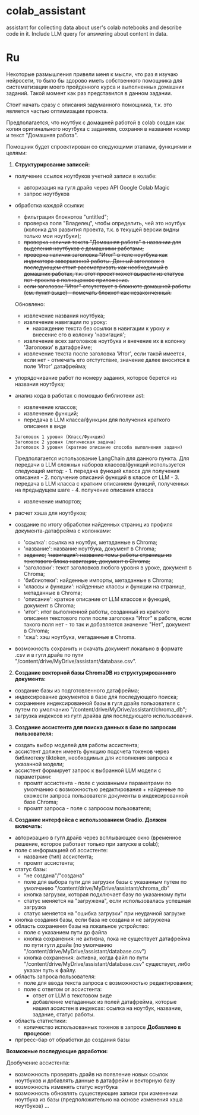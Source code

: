 # colab_assistant
assistant for collecting data about user's colab notebooks and describe code in it. Include LLM query for answering about content in data.

# Ru
Некоторые размышления привели меня к мысли, что раз я изучаю нейросети, то было бы здорово иметь собственного помощника для систематизации моего пройденного курса и выполненных домашних заданий. Такой момент как раз представился в данном задании.

Стоит начать сразу с описания задуманного помощника, т.к. это является частью оптимизации проекта.

Предполагается, что ноутбук с домашней работой в colab создан как копия оригинального ноутбука с заданием, сохраняя в названии номер и текст "Домашняя работа".

Помощник будет спроектирован со следующими этапами, функциями и целями:

1) **Структурирование записей:**
- получение ссылок ноутбуков учетной записи в колабе:
    - авторизация на гугл драйв через API Google Colab Magic
    - запрос ноутбуков
- обработка каждой ссылки:
    - фильтрация блокнотов "untitled";
    - проверка поля "Владелец", чтобы определить, чей это ноутбук (колонка для развития проекта, т.к. в текущей версии видны только мои ноутбуки);
    - ~~проверка наличия текста "Домашняя работа" в названии  для выделения ноутбуков с домашними работами;~~
    - ~~проверка наличия заголовка "Итог" в теле ноутбука как индикатора завершенной работы. Данный заголовок в последующем стоит рассматривать как необходимый в домашних работах, т.к. этот проект может вырасти из статуса пет-проекта в полноценное приложение.~~
    - ~~если заголовок "Итог" отсутствует в блокноте домашней работы (см. пункт выше) - помечать блокнот как незаконченный.~~
    
    Обновлено:    
    - извлечение названия ноутбука;
    - извлечение навигации по уроку:
        - нахождение текста без ссылки в навигации к уроку и внесение его в колонку 'навигация';
    - извлечение всех заголовков ноутбука и внечение их в колонку 'Заголовки' в датафрейме;
    - извлечение текста после заголовка 'Итог', если такой имеется, если нет - отмечать его отстутствие, значение далее вносится в поле 'Итог' датафрейма;
   
- упорядочивание работ по номеру задания, которое берется из названия ноутбука;
- анализ кода в работах с помощью библиотеки ast:
    - извлечение классов;
    - извлечение функций;
    - передача в LLM класса/функции для получения краткого описания в виде
    ```
    Заголовок 1 уровня (Класс/Функция)
    Заголовок 2 уровня (логическая задача)
    Заголовок 3 уровня (краткое описание способа выполнения задачи)
    ```
     Предполагается использование LangChain для данного пункта.
     Для передачи в LLM сложных наборов классов/функций используется следующий метод:
        - 1. передача функций класса для получения описания
        - 2. получение описаний функций в классе от LLM
        - 3. передача в LLM класса с кратким описанием функций, полученных на предыдущем шаге
        - 4. получение описания класса
    - извлечение импортов;

- расчет хэша для ноутбуков;
- создание по итогу обработки найденных страниц из профиля документа-датафрейма с колонками:
    - 'ссылка': ссылка на ноутбук, метаданные в Chroma;
    - 'название': название ноутбука, документ в Chroma;
    - ~~задание;~~ ~~'навигация': название темы работы страницы из текстового блока навигации, документ в Chroma;~~
    - 'заголовки': текст заголовков любого уровня в уроке, документ в Chroma;
    - 'библиотеки': найденные импорты, метаданные в Chroma;
    - 'классы и функции': найденные классы и функции на странице, метаданные в Chroma;
    - 'описание': краткое описание от LLM классов и функций, документ в Chroma;
    - 'итог': итог выполненной работы, созданный из краткого описания текстового поля после заголовка "Итог" в работе, если такого поля нет - то так и добавляется значение "Нет", документ в Chroma;
    - 'хэш': хэш ноутбука, метаданные в Chroma.
- возможность сохранить и скачать документ локально в формате .csv и в гугл драйв по пути "/content/drive/MyDrive/assistant/database.csv".

2) **Создание векторной базы ChromaDB из структурированного документа:**
- создание базы из подготовленного датафрейма;
- индексирование документов в базе для последующего поиска;
- сохранение индексированной базы в гугл драйв пользователя с путем по умолчанию "/content/drive/MyDrive/assistant/chroma_db";
- загрузка индексов из гугл драйва для последующего использования.

3) **Создание ассистента для поиска данных в базе по запросам пользователя:**
- создать выбор моделей для работы ассистента;
- ассистент должен имееть функцию подсчета токенов через библиотеку tiktoken, необходимых для исполнения запроса к указанной модели;
- ассистент формирует запрос к выбранной LLM модели с параметрами:
    - промпт ассистента - поле с указанными параметрами по умолчанию с возможностью редактирования + найденные по схожести запроса пользователя документы в индексированной базе Chroma;
    - промпт запроса - поле с запросом пользователя;

4) **Создание интерфейса с использованием Gradio. Должен включать:**
- авторизацию в гугл драйв через всплывающее окно (временное решение, которое работает только при запуске в colab);
- поле с информацией об ассистенте:
    - название (тип) ассистента;
    - промпт ассистента;
- статус базы:
    - "не создана"/"создана"
    - поле для выбора пути для загрузки базы с указанным путем по умолчанию "/content/drive/MyDrive/assistant/chroma_db"
    - кнопка загрузки, которая подключает базу по указанному пути
    - статус меняется на "загружена", если использовалась успешная загрузка
    - статус меняется на "ошибка загрузки" при неудачной загрузке
- кнопка создания базы, если база не создана и не загружена
- область сохранения базы на локальное устройство:
    - поле с указанием пути до файла
    - кнопка сохранения: не активна, пока не существует датафрейма по пути гугл драйв (по умолчанию "/content/drive/MyDrive/assistant/database.csv")
    - кнопка сохранения: активна, когда файл по пути "/content/drive/MyDrive/assistant/database.csv" существует, либо указан путь к файлу.
- область запроса пользователя:
    - поле для ввода текста запроса с возможностью редактирования;
    - поле с ответом от ассистента:
        - ответ от LLM в текстовом виде
        - добавление метаданных из полей датафрейма, которые нашел ассистен в индексах: ссылка на ноутбук, название, задание, статус работы.
- область статистики:
    - количество использованных токенов в запросе
**Добавлено в процессе:**
- пргресс-бар от обработки до создания базы

**Возможные последующие доработки:**

Дообучение ассистента:
- возможность проверять драйв на появление новых ссылок ноутбуков и добавлять данные в датафрейм и векторную базу
- возможность изменять статус ноутбука
- возможность обновлять существующие записи при изменении ноутбука из базы (предположительно на основе изменения хэша ноутбуков)
    ...
